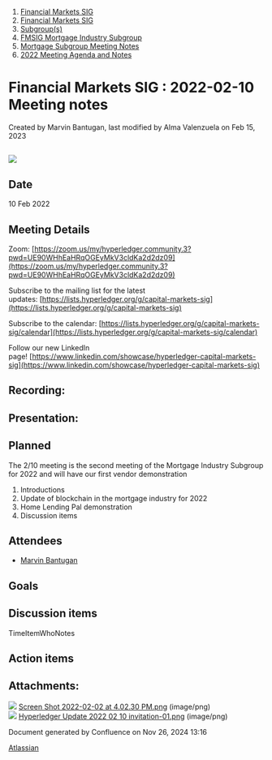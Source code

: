 1. [Financial Markets SIG](index.html)
2. [Financial Markets SIG](Financial-Markets-SIG_20545549.html)
3. [Subgroup(s)](20559462.html)
4. [FMSIG Mortgage Industry Subgroup](FMSIG-Mortgage-Industry-Subgroup_20546787.html)
5. [Mortgage Subgroup Meeting Notes](Mortgage-Subgroup-Meeting-Notes_20559602.html)
6. [2022 Meeting Agenda and Notes](2022-Meeting-Agenda-and-Notes_28279111.html)

# Financial Markets SIG : 2022-02-10 Meeting notes

Created by Marvin Bantugan, last modified by Alma Valenzuela on Feb 15, 2023

## ![](attachments/20547208/20559792.png?height=250)

## Date

10 Feb 2022

## Meeting Details

Zoom: [https://zoom.us/my/hyperledger.community.3?pwd=UE90WHhEaHRqOGEyMkV3cldKa2d2dz09](https://zoom.us/my/hyperledger.community.3?pwd=UE90WHhEaHRqOGEyMkV3cldKa2d2dz09)

Subscribe to the mailing list for the latest updates: [https://lists.hyperledger.org/g/capital-markets-sig](https://lists.hyperledger.org/g/capital-markets-sig)

Subscribe to the calendar: [https://lists.hyperledger.org/g/capital-markets-sig/calendar](https://lists.hyperledger.org/g/capital-markets-sig/calendar)

Follow our new LinkedIn page! [https://www.linkedin.com/showcase/hyperledger-capital-markets-sig](https://www.linkedin.com/showcase/hyperledger-capital-markets-sig)

## Recording:

## Presentation:

## Planned

The 2/10 meeting is the second meeting of the Mortgage Industry Subgroup for 2022 and will have our first vendor demonstration

1. Introductions
2. Update of blockchain in the mortgage industry for 2022
3. Home Lending Pal demonstration
4. Discussion items

## Attendees

- [Marvin Bantugan](https://lf-hyperledger.atlassian.net/wiki/people/712020:1b75350c-2d79-4480-b0ea-774e0ab06540?ref=confluence)

## Goals

## Discussion items

TimeItemWhoNotes

## Action items

## Attachments:

![](images/icons/bullet_blue.gif) [Screen Shot 2022-02-02 at 4.02.30 PM.png](attachments/20547208/20559790.png) (image/png)  
![](images/icons/bullet_blue.gif) [Hyperledger Update 2022 02 10 invitation-01.png](attachments/20547208/20559792.png) (image/png)

Document generated by Confluence on Nov 26, 2024 13:16

[Atlassian](http://www.atlassian.com/)
